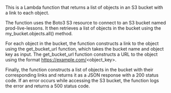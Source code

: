 This is a Lambda function that returns a list of objects in an S3 bucket with a link to each object.

The function uses the Boto3 S3 resource to connect to an S3 bucket named prod-live-lessons. It then retrieves a list of objects in the bucket using the my_bucket.objects.all() method.

For each object in the bucket, the function constructs a link to the object using the get_bucket_url function, which takes the bucket name and object key as input. The get_bucket_url function constructs a URL to the object using the format https://example.com/<object_key>.

Finally, the function constructs a list of objects in the bucket with their corresponding links and returns it as a JSON response with a 200 status code. If an error occurs while accessing the S3 bucket, the function logs the error and returns a 500 status code.